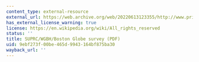 ```yaml
---
content_type: external-resource
external_url: https://web.archive.org/web/20220613123355/http://www.princetonresearchassociates.com/4_20_Suffolk_state_residents_toplines.pdf
has_external_license_warning: true
license: https://en.wikipedia.org/wiki/All_rights_reserved
status: ''
title: SUPRC/WGBH/Boston Globe survey (PDF)
uid: 9ebf273f-00be-465d-9943-164bf875ba30
wayback_url: ''
---
```

